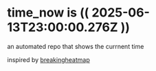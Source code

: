 # time_now is (( 2025-06-13T23:00:00.276Z ))

an automated repo that shows the currnent time

inspired by [breakingheatmap](https://github.com/breakingheatmap/breakingheatmap)